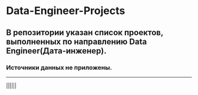 # Data-Engineer-Projects

## В репозитории указан список проектов, выполненных по направлению Data Engineer(Дата-инженер).
### Источники данных не приложены.

__________________________________
||||||
